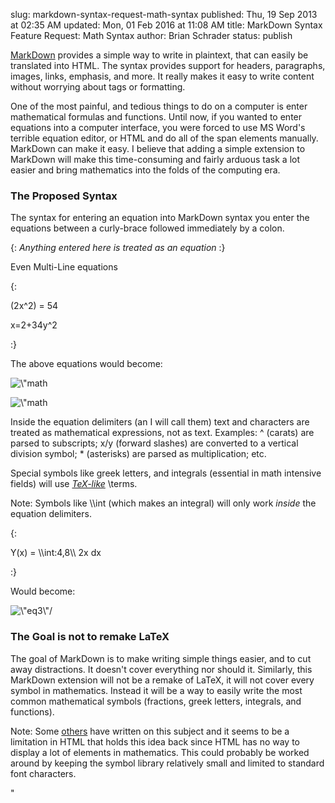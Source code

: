 slug: markdown-syntax-request-math-syntax
published: Thu, 19 Sep 2013 at 02:35 AM
updated: Mon, 01 Feb 2016 at 11:08 AM
title: MarkDown Syntax Feature Request: Math Syntax
author: Brian Schrader
status: publish 

<p><a href=\"http://daringfireball.net/projects/markdown/\">MarkDown</a> provides a simple way to write in plaintext, that can easily be translated into HTML. The syntax provides support for headers, paragraphs, images, links, emphasis, and more. It really makes it easy to write content without worrying about tags or formatting. </p><p>One of the most painful, and tedious things to do on a computer is enter mathematical formulas and functions. Until now, if you wanted to enter equations into a computer interface, you were forced to use MS Word's terrible equation editor, or HTML and do all of the span elements manually. MarkDown can make it easy. I believe that adding a simple extension to MarkDown will make this time-consuming and fairly arduous task a lot easier and bring mathematics into the folds of the computing era.</p><h3>The Proposed Syntax</h3><p>The syntax for entering an equation into MarkDown syntax you enter the equations between a curly-brace followed immediately by a colon.</p><p>{: <em>Anything entered here is treated as an equation</em> :}</p><p>Even Multi-Line equations</p><p>{: </p><p>(2x^2) = 54</p><p>x=2+34y^2</p><p>:}</p><p>The above equations would become:</p><p></p><p><img style=\"margin-left:15px;\" src=\"http://images.biteofanapple.com/blog/eq1.png\" alt=\"math equation\"/></p><p><img style=\"margin-left:15px;\" src=\"http://images.biteofanapple.com/blog/eq2.png\" alt=\"math equation\"/></p><p></p><p>Inside the equation delimiters (an I will call them) text and characters are treated as mathematical expressions, not as text. Examples: ^ (carats) are parsed to subscripts; x/y (forward slashes) are converted to a vertical division symbol; * (asterisks) are parsed as multiplication; etc.</p><p>Special symbols like greek letters, and integrals (essential in math intensive fields) will use <em><a href=\"http://web.ift.uib.no/Teori/KURS/WRK/TeX/symALL.html\">TeX-like</a></em> \terms. </p><p>Note: Symbols like \\int (which makes an integral) will only work <em>inside</em> the equation delimiters.  </p><p>{:</p><p>Y(x) = \\int:4,8\\ 2x dx</p><p>:}</p><p>Would become:</p><p><img style=\"margin-left:15px;\" src=\"http://images.biteofanapple.com/blog/eq3.png\" alt=\"eq3\"/></p><h3>The Goal is not to remake LaTeX</h3><p>The goal of MarkDown is to make writing simple things easier, and to cut away distractions. It doesn't cover everything nor should it. Similarly, this MarkDown extension will not be a remake of LaTeX, it will not cover every symbol in mathematics. Instead it will be a way to easily write the most common mathematical symbols (fractions, greek letters, integrals, and functions). </p><p>Note: Some <a href=\"http://www.cs.tut.fi/~jkorpela/math/\">others</a> have written on this subject and it seems to be a limitation in HTML that holds this idea back since HTML has no way to display a lot of elements in mathematics. This could probably be worked around by keeping the symbol library relatively small and limited to standard font characters.</p>"  